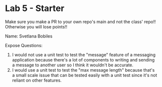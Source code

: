 # Lab 5 - Starter
Make sure you make a PR to your own repo's main and not the class' repo!! Otherwise you will lose points!!

Name: Svetlana Bobiles

Expose Questions:

1) I would not use a unit test to test the "message" feature of a messaging application because there's a lot of components to writing and sending a message to another user so I think it wouldn't be accurate.
2) I would use a unit test to test the "max message length" because that's a small scale issue that can be tested easily with a unit test since it's not reliant on other features.